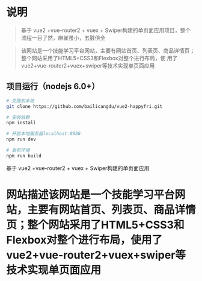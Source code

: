 # 说明

>  基于 vue2 +vue-router2 + vuex + Swiper构建的单页面应用项目，整个流程一目了然，麻雀虽小，五脏俱全

>  该网站是一个技能学习平台网站，主要有网站首页、列表页、商品详情页；整个网站采用了HTML5+CSS3和Flexbox对整个进行布局，使
用了vue2+vue-router2+vuex+swiper等技术实现单页面应用

## 项目运行（nodejs 6.0+）
``` bash
# 克隆到本地
git clone https://github.com/bailicangdu/vue2-happyfri.git

# 安装依赖
npm install

# 开启本地服务器localhost:8088
npm run dev

# 发布环境
npm run build
```
基于 vue2 +vue-router2 + vuex + Swiper构建的单页面应用<br>
#  网站描述该网站是一个技能学习平台网站，主要有网站首页、列表页、商品详情页；整个网站采用了HTML5+CSS3和Flexbox对整个进行布局，使用了vue2+vue-router2+vuex+swiper等技术实现单页面应用
